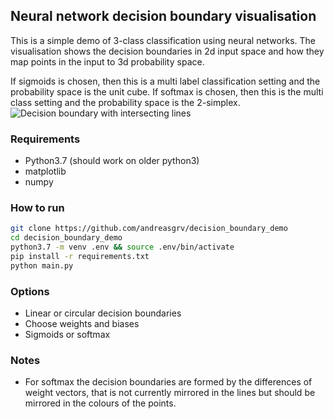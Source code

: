 ## Neural network decision boundary visualisation

This is a simple demo of 3-class classification using neural networks.
The visualisation shows the decision boundaries in 2d input space and how they map points in the input to 3d probability space.

If sigmoids is chosen, then this is a multi label classification setting and the probability space is the unit cube.
If softmax is chosen, then this is the multi class setting and the probability space is the 2-simplex.
![Decision boundary with intersecting lines](http://grv.overfit.xyz/lines.jpg)


### Requirements

* Python3.7 (should work on older python3)
* matplotlib
* numpy


### How to run

``` bash
git clone https://github.com/andreasgrv/decision_boundary_demo
cd decision_boundary_demo
python3.7 -m venv .env && source .env/bin/activate
pip install -r requirements.txt
python main.py
```

### Options

* Linear or circular decision boundaries
* Choose weights and biases
* Sigmoids or softmax


### Notes

* For softmax the decision boundaries are formed by the differences of weight vectors, that is not currently mirrored in the lines but should be mirrored in the colours of the points.
